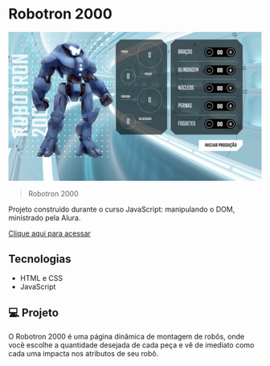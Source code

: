 # Robotron 2000

![preview](./assets/public/print.png)

> Robotron 2000

Projeto construído durante o curso JavaScript: manipulando o DOM, ministrado pela Alura.


[Clique aqui para acessar](https://paulomarquesdev.github.io/robotron-2000/)

## Tecnologias

- HTML e CSS
- JavaScript

## 💻 Projeto

O Robotron 2000 é uma página dinâmica de montagem de robôs, onde você escolhe a quantidade desejada de cada peça e vê de imediato como cada uma impacta nos atributos de seu robô.
